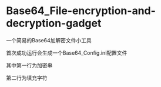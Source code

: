 # Base64_File-encryption-and-decryption-gadget
一个简易的Base64加解密文件小工具

首次成功运行会生成一个Base64_Config.ini配置文件

其中第一行为加密串

第二行为填充字符
